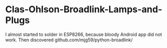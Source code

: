 # Clas-Ohlson-Broadlink-Lamps-and-Plugs

I almost started to solder in ESP8266, because bloody Android app did not work.
Then discovered github.com/mjg59/python-broadlink/ 
